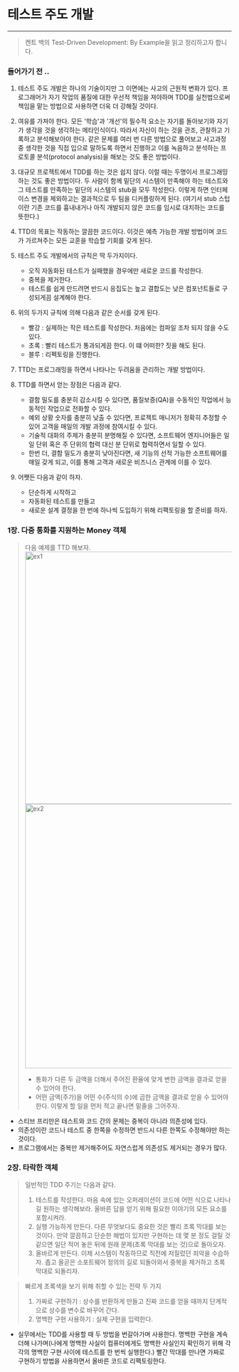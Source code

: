 # 테스트 주도 개발

---

> 켄트 백의 Test-Driven Development: By Example을 읽고 정리하고자 합니다.

### 들어가기 전 ..

1. 테스트 주도 개발은 하나의 기술이지만 그 이면에는 사고의 근원적 변화가 있다.
   프로그래머가 자기 작업의 품질에 대한 우선적 책임을 져야하며 TDD를 실천법으로써 책임을 맡는 방법으로
   사용하면 더욱 더 강해질 것이다.

2. 여유를 가져야 한다. 모든 '학습'과 '개선'의 필수적 요소는 자기를 돌아보기와 자기가 생각을 것을 생각하는 메타인식이다.
   따라서 자신이 하는 것을 관조, 관찰하고 기록하고 분석해보아야 한다.
   같은 문제를 여러 번 다른 방법으로 풀어보고 사고과정 중 생각한 것을 직접 입으로 말하도록 하면서 진행하고
   이를 녹음하고 분석하는 프로토콜 분석(protocol analysis)을 해보는 것도 좋은 방법이다.

3. 대규모 프로젝트에서 TDD를 하는 것은 쉽지 않다.
   이럴 때는 두명이서 프로그래밍하는 것도 좋은 방법이다.
   두 사람이 함께 밑단의 시스템이 만족해야 하는 테스트와 그 테스트를 만족하는 밑단의 시스템의 stub을 모두 작성한다.
   이렇게 하면 인터페이스 변경을 제외하고는 결과적으로 두 팀을 디커플링하게 된다.
   (여기서 stub 스텁이란 기존 코드를 흉내내거나 아직 개발되지 않은 코드를 임시로 대치하는 코드를 뜻한다.)

4. TTD의 목표는 작동하는 깔끔한 코드이다.
   이것은 예측 가능한 개발 방법이며 코드가 가르쳐주는 모든 교훈을 학습할 기회를 갖게 된다.

5. 테스트 주도 개발에서의 규칙은 딱 두가지이다.

   - 오직 자동화된 테스트가 실패했을 경우에만 새로운 코드를 작성한다.
   - 중복을 제거한다.
   - 테스트를 쉽게 만드려면 반드시 응집도는 높고 결합도는 낮은 컴포넌트들로 구성되게끔 설계해야 한다.

6. 위의 두가지 규칙에 의해 다음과 같은 순서를 갖게 된다.

   - 빨강 : 실제하는 작은 테스트를 작성한다. 처음에는 컴파일 조차 되지 않을 수도 있다.
   - 초록 : 빨리 테스트가 통과되게끔 한다. 이 떄 어떠한? 짓을 해도 된다.
   - 블루 : 리펙토링을 진행한다.

7. TTD는 프로그래밍을 하면서 나타나는 두려움을 관리하는 개발 방법이다.

8. TTD를 하면서 얻는 장점은 다음과 같다.

   - 결함 밀도를 충분히 감소시킬 수 있다면, 품질보증(QA)을 수동적인 작업에서 능동적인 작업으로 전화할 수 있다.
   - 예외 상황 숫자를 충분히 낮출 수 있다면, 프로젝트 매니저가 정확히 추정할 수 있어 고객을 매일의 개발 과정에 참여시킬 수 있다.
   - 기술적 대화의 주제가 충분히 분명해질 수 있다면, 소프트웨어 엔지니어들은 일일 단위 혹은 주 단위의 협력 대신 분 단위로 협력하면서 일할 수 있다.
   - 한번 더, 결함 밀도가 충분히 낮아진다면, 새 기능의 선적 가능한 소프트웨어를 매일 갖게 되고, 이를 통해 고객과 새로운 비즈니스 관계에 이를 수 있다.

9. 어쨋든 다음과 같이 하자.
   - 단순하게 시작하고
   - 자동화된 테스트를 만들고
   - 새로운 설계 결정을 한 번에 하나씩 도입하기 위해 리팩토링을 할 준비를 하자.

### 1장. 다중 통화를 지원하는 Money 객체

> 다음 예제를 TTD 해보자.
> <img width="567" alt="ex1" src="https://user-images.githubusercontent.com/49556566/193597195-9af8b5c4-2b5c-48c1-81c2-270b6cd8da5a.png"> <img width="594" alt="ex2" src="https://user-images.githubusercontent.com/49556566/193597221-f2aae76e-36d1-4620-a2e1-3b74f5b7fa00.png">
>
> - 통화가 다른 두 금액을 더해서 주어진 환율에 맞게 변한 금액을 결과로 얻을 수 있어야 한다.
> - 어떤 금액(주가)을 어떤 수(주식의 수)에 곱한 금액을 결과로 얻을 수 있어야 한다.
>   이렇게 할 일을 먼저 적고 끝나면 밑줄을 그어주자.

- 스티브 프리만은 테스트와 코드 간의 문제는 중복이 아니라 의존성에 있다.
- 의존성이란 코드나 테스트 중 한쪽을 수정하면 반드시 다른 한쪽도 수정해야만 하는 것이다.
- 프로그램에서는 중복만 제거해주어도 자연스럽게 의존성도 제거되는 경우가 많다.

### 2장. 타락한 객체

> 일반적인 TDD 주기는 다음과 같다.
>
> 1. 테스트를 작성한다. 마음 속에 있는 오퍼레이션이 코드에 어떤 식으로 나타나길 원하는 생각해보라.
>    올바른 답을 얻기 위해 필요한 이야기의 모든 요소를 포함시켜라.
> 2. 실행 가능하게 만든다. 다른 무엇보다도 중요한 것은 빨리 초록 막대를 보는 것이다.
>    만약 깔끔하고 단순한 해법이 있지만 구현하는 데 몇 분 정도 걸릴 것 같으면 일단 적어 놓은 뒤에 원래 문제(초록 막대를 보는 것)으로 돌아오자.
> 3. 올바르게 만든다. 이제 시스템이 작동하므로 직전에 저질렀던 죄악을 수습하자. 좁고 올곧은 소포트웨어 정의의 길로 되돌아와서 중복을 제거하고 초록 막대로 되돌리자.

> 빠르게 초록색을 보기 위해 취할 수 있는 전략 두 가지
>
> 1. 가짜로 구현하기 : 상수를 반환하게 만들고 진짜 코드를 얻을 때까지 단계적으로 상수를 변수로 바꾸어 간다.
> 2. 명백한 구현 사용하기 : 실제 구현을 입력한다.

- 실무에서는 TDD를 사용할 때 두 방법을 번갈아가며 사용한다.
  명백한 구현을 계속 더해 나가며(나에게 명백한 사실이 컴퓨터에게도 명백한 사실인지 확인하기 위해 각각의 명백한 구현 사이에 테스트를 한 번씩 실행한다.)
  빨간 막대를 만나면 가짜로 구현하기 방법을 사용하면서 올바른 코드로 리팩토링한다.
